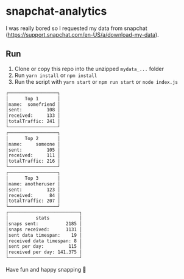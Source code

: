 # snapchat-analytics

I was really bored so I requested my data from snapchat (https://support.snapchat.com/en-US/a/download-my-data).

## Run
1. Clone or copy this repo into the unzipped `mydata_...` folder
2. Run `yarn install` or `npm install`
3. Run the script with `yarn start` or `npm run start` or `node index.js`

```bash
┌──────────────────┐
│      Top 1       │
│name:  somefriend │
│sent:         108 │
│received:     133 │
│totalTraffic: 241 │
└──────────────────┘
┌──────────────────┐
│      Top 2       │
│name:     someone │
│sent:         105 │
│received:     111 │
│totalTraffic: 216 │
└──────────────────┘
┌──────────────────┐
│      Top 3       │
│name: anotheruser │
│sent:         123 │
│received:      84 │
│totalTraffic: 207 │
└──────────────────┘
┌──────────────────────────┐
│          stats           │
│snaps sent:          2185 │
│snaps received:      1131 │
│sent data timespan:    19 │
│received data timespan: 8 │
│sent per day:         115 │
│received per day: 141.375 │
└──────────────────────────┘
```

Have fun and happy snapping 👻